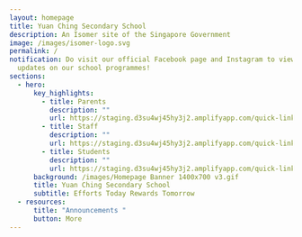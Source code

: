 ```yaml
---
layout: homepage
title: Yuan Ching Secondary School
description: An Isomer site of the Singapore Government
image: /images/isomer-logo.svg
permalink: /
notification: Do visit our official Facebook page and Instagram to view exciting
  updates on our school programmes!
sections:
  - hero:
      key_highlights:
        - title: Parents
          description: ""
          url: https://staging.d3su4wj45hy3j2.amplifyapp.com/quick-links/parents/
        - title: Staff
          description: ""
          url: https://staging.d3su4wj45hy3j2.amplifyapp.com/quick-links/staff/
        - title: Students
          description: ""
          url: https://staging.d3su4wj45hy3j2.amplifyapp.com/quick-links/students/
      background: /images/Homepage Banner 1400x700 v3.gif
      title: Yuan Ching Secondary School
      subtitle: Efforts Today Rewards Tomorrow
  - resources:
      title: "Announcements "
      button: More
---
```

